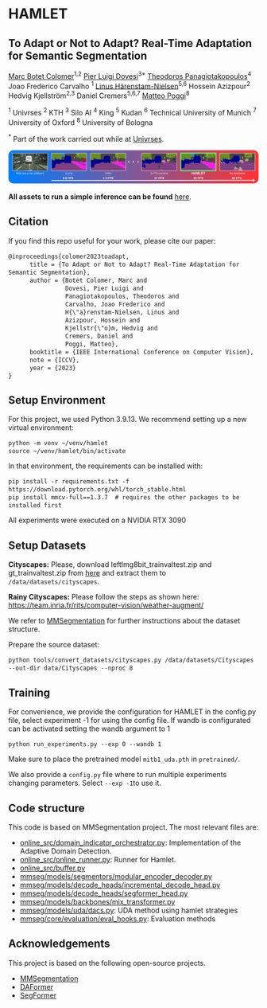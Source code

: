 # HAMLET

## To Adapt or Not to Adapt? Real-Time Adaptation for Semantic Segmentation
[Marc Botet Colomer](https://github.com/MarcBotet)<sup>1,2</sup> [Pier Luigi Dovesi](https://github.com/pierluigidovesi)<sup>3*</sup> [Theodoros Panagiotakopoulos](https://github.com/theo2021)<sup>4</sup> Joao Frederico Carvalho <sup>1</sup> [Linus Härenstam-Nielsen](https://github.com/Linusnie)<sup>5,6</sup> Hossein Azizpour<sup>2</sup> Hedvig Kjellström<sup>2,3</sup> Daniel Cremers<sup>5,6,7</sup> [Matteo Poggi](https://github.com/mattpoggi)<sup>8</sup>

<sup>1</sup> Univrses <sup>2</sup> KTH <sup>3</sup> Silo AI <sup>4</sup> King <sup>5</sup> Kudan <sup>6</sup> Technical University of Munich <sup>7</sup> University of Oxford <sup>8</sup> University of Bologna

<sup>*</sup> Part of the work carried out while at [Univrses](https://univrses.com/).

![Method Cover](images/hamlet_cover.png)

**All assets to run a simple inference can be found** [here](https://drive.google.com/drive/folders/1p3VoGrsQsI7wMCYeAb7nYEImW0oIrmMR?usp=sharing).

## Citation

If you find this repo useful for your work, please cite our paper:

```shell
@inproceedings{colomer2023toadapt,
      title = {To Adapt or Not to Adapt? Real-Time Adaptation for Semantic Segmentation},
      author = {Botet Colomer, Marc and 
                Dovesi, Pier Luigi and 
                Panagiotakopoulos, Theodoros and 
                Carvalho, Joao Frederico and 
                H{\"a}renstam-Nielsen, Linus and 
                Azizpour, Hossein and 
                Kjellstr{\"o}m, Hedvig and 
                Cremers, Daniel and
                Poggi, Matteo},
      booktitle = {IEEE International Conference on Computer Vision},
      note = {ICCV},
      year = {2023}
}
```

## Setup Environment

For this project, we used Python  3.9.13. We recommend setting up a new virtual
environment:

```shell
python -m venv ~/venv/hamlet
source ~/venv/hamlet/bin/activate
```

In that environment, the requirements can be installed with:

```shell
pip install -r requirements.txt -f https://download.pytorch.org/whl/torch_stable.html
pip install mmcv-full==1.3.7  # requires the other packages to be installed first
```

All experiments were executed on a NVIDIA RTX 3090


## Setup Datasets

**Cityscapes:** Please, download leftImg8bit_trainvaltest.zip and
gt_trainvaltest.zip from [here](https://www.cityscapes-dataset.com/downloads/)
and extract them to `/data/datasets/cityscapes`.

**Rainy Cityscapes:** Please follow the steps as shown here: https://team.inria.fr/rits/computer-vision/weather-augment/

We refer to [MMSegmentation](https://github.com/open-mmlab/mmsegmentation) for further instructions about the dataset structure.

Prepare the source dataset:

```shell
python tools/convert_datasets/cityscapes.py /data/datasets/Cityscapes --out-dir data/Cityscapes --nproc 8
```

## Training

For convenience, we provide the configuration for HAMLET in the config.py file, select experiment -1 for using the config file. If wandb is configurated can be activated setting the wandb argument to 1

```shell
python run_experiments.py --exp 0 --wandb 1
```

Make sure to place the pretrained model `mitb1_uda.pth` in `pretrained/`. 

We also provide a `config.py` file where to run multiple experiments changing parameters. Select `--exp -1`to use it.

## Code structure
This code is based on MMSegmentation project. The most relevant files are:

* [online_src/domain_indicator_orchestrator.py](online_src/domain_indicator_orchestrator.py): Implementation of the Adaptive Domain Detection.
* [online_src/online_runner.py](online_src/online_runner.py): Runner for Hamlet.
* [online_src/buffer.py](online_src/buffer.py)
* [mmseg/models/segmentors/modular_encoder_decoder.py](mmseg/models/segmentors/modular_encoder_decoder.py)
* [mmseg/models/decode_heads/incremental_decode_head.py]([mmseg/models/decode_heads/incremental_decode_head.py)
* [mmseg/models/decode_heads/segformer_head.py]([mmseg/models/decode_heads/segformer_head.py)
* [mmseg/models/backbones/mix_transformer.py]([mmseg/models/backbones/mix_transformer.py)
* [mmseg/models/uda/dacs.py]([mmseg/models/uda/dacs.py): UDA method using hamlet strategies
* [mmseg/core/evaluation/eval_hooks.py]([mmseg/core/evaluation/eval_hooks.py): Evaluation methods

## Acknowledgements

This project is based on the following open-source projects.

* [MMSegmentation](https://github.com/open-mmlab/mmsegmentation)
* [DAFormer](https://github.com/lhoyer/DAFormer)
* [SegFormer](https://github.com/NVlabs/SegFormer)
